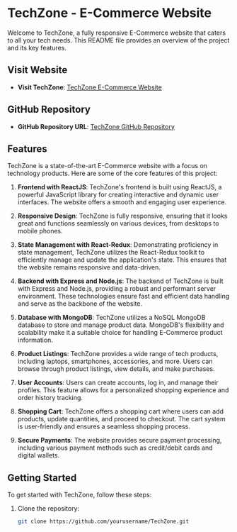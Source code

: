 # TechZone - E-Commerce Website

Welcome to TechZone, a fully responsive E-Commerce website that caters to all your tech needs. This README file provides an overview of the project and its key features.

## Visit Website

- **Visit TechZone**: [TechZone E-Commerce Website](http://melodious-bombolone-538c0d.netlify.app/)

## GitHub Repository

- **GitHub Repository URL**: [TechZone GitHub Repository](https://github.com/yourusername/TechZone)

## Features

TechZone is a state-of-the-art E-Commerce website with a focus on technology products. Here are some of the core features of this project:

1. **Frontend with ReactJS**: TechZone's frontend is built using ReactJS, a powerful JavaScript library for creating interactive and dynamic user interfaces. The website offers a smooth and engaging user experience.

2. **Responsive Design**: TechZone is fully responsive, ensuring that it looks great and functions seamlessly on various devices, from desktops to mobile phones.

3. **State Management with React-Redux**: Demonstrating proficiency in state management, TechZone utilizes the React-Redux toolkit to efficiently manage and update the application's state. This ensures that the website remains responsive and data-driven.

4. **Backend with Express and Node.js**: The backend of TechZone is built with Express and Node.js, providing a robust and performant server environment. These technologies ensure fast and efficient data handling and serve as the backbone of the website.

5. **Database with MongoDB**: TechZone utilizes a NoSQL MongoDB database to store and manage product data. MongoDB's flexibility and scalability make it a suitable choice for handling E-Commerce product information.

6. **Product Listings**: TechZone provides a wide range of tech products, including laptops, smartphones, accessories, and more. Users can browse through product listings, view details, and make purchases.

7. **User Accounts**: Users can create accounts, log in, and manage their profiles. This feature allows for a personalized shopping experience and order history tracking.

8. **Shopping Cart**: TechZone offers a shopping cart where users can add products, update quantities, and proceed to checkout. The cart system is user-friendly and ensures a seamless shopping process.

9. **Secure Payments**: The website provides secure payment processing, including various payment methods such as credit/debit cards and digital wallets.

## Getting Started

To get started with TechZone, follow these steps:

1. Clone the repository:
   ```bash
   git clone https://github.com/yourusername/TechZone.git
